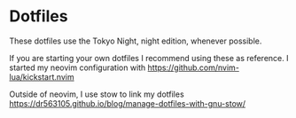 # Dotfiles

These dotfiles use the Tokyo Night, night edition, whenever possible.

If you are starting your own dotfiles I recommend using these as reference.
I started my neovim configuration with https://github.com/nvim-lua/kickstart.nvim

Outside of neovim, I use stow to link my dotfiles https://dr563105.github.io/blog/manage-dotfiles-with-gnu-stow/
